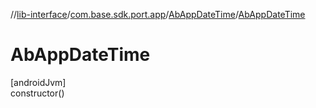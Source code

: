 //[lib-interface](../../../index.md)/[com.base.sdk.port.app](../index.md)/[AbAppDateTime](index.md)/[AbAppDateTime](-ab-app-date-time.md)

# AbAppDateTime

[androidJvm]\
constructor()
